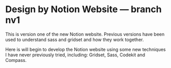 
# Design by Notion Website — branch nv1

This is version one of the new Notion website. Previous versions have been used to understand sass and gridset and how they work together.

Here is will begin to develop the Notion website using some new techniques I have never previously tried, including: Gridset, Sass, Codekit and Compass.
